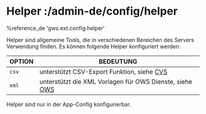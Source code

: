 # Helper :/admin-de/config/helper

%reference_de 'gws.ext.config.helper'

Helper sind allgemeine Tools, die in verschiedenen Bereichen des Servers Verwendung finden. Es können folgende Helper konfiguriert werden:

| OPTION | BEDEUTUNG |
|---|---|
| ``csv`` | unterstützt CSV-Export Funktion, siehe [CVS](/admin-de/config/csv) |
| ``xml`` | unterstützt die XML Vorlagen für OWS Dienste, siehe [OWS](/admin-de/plugin/ows) |

Helper sind nur in der App-Config konfigurierbar.
